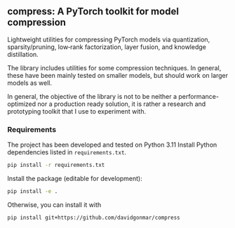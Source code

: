 ## compress: A PyTorch toolkit for model compression

Lightweight utilities for compressing PyTorch models via quantization, sparsity/pruning, low‑rank factorization, layer fusion, and knowledge distillation.

The library includes utilities for some compression techniques. In general, these have been mainly tested on smaller models, but should work on larger models as well.

In general, the objective of the library is not to be neither a performance-optimized nor a production ready solution, it is rather a research and prototyping toolkit that I use to experiment with.

### Requirements
The project has been developed and tested on Python 3.11
Install Python dependencies listed in `requirements.txt`.

```bash
pip install -r requirements.txt
```

Install the package (editable for development):

```bash
pip install -e .
```

Otherwise, you can install it with
```bash
pip install git+https://github.com/davidgonmar/compress
```